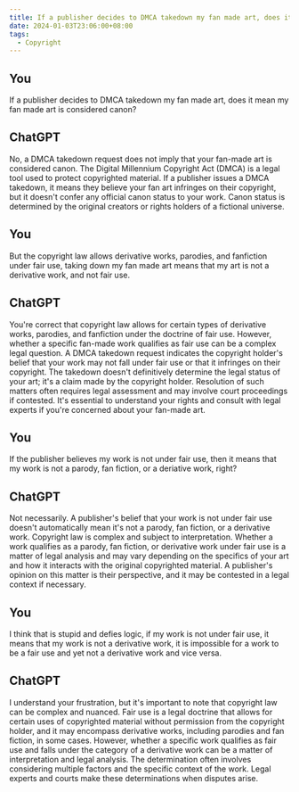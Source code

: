 ```yaml
---
title: If a publisher decides to DMCA takedown my fan made art, does it mean my fan made art is considered canon?
date: 2024-01-03T23:06:00+08:00
tags:
  - Copyright
---
```

## You
If a publisher decides to DMCA takedown my fan made art, does it mean my fan made art is considered canon?

## ChatGPT
No, a DMCA takedown request does not imply that your fan-made art is considered canon. The Digital Millennium Copyright Act (DMCA) is a legal tool used to protect copyrighted material. If a publisher issues a DMCA takedown, it means they believe your fan art infringes on their copyright, but it doesn't confer any official canon status to your work. Canon status is determined by the original creators or rights holders of a fictional universe.

## You
But the copyright law allows derivative works, parodies, and fanfiction under fair use, taking down my fan made art means that my art is not a derivative work, and not fair use.

## ChatGPT
You're correct that copyright law allows for certain types of derivative works, parodies, and fanfiction under the doctrine of fair use. However, whether a specific fan-made work qualifies as fair use can be a complex legal question. A DMCA takedown request indicates the copyright holder's belief that your work may not fall under fair use or that it infringes on their copyright. The takedown doesn't definitively determine the legal status of your art; it's a claim made by the copyright holder. Resolution of such matters often requires legal assessment and may involve court proceedings if contested. It's essential to understand your rights and consult with legal experts if you're concerned about your fan-made art.

## You
If the publisher believes my work is not under fair use, then it means that my work is not a parody, fan fiction, or a deriative work, right?

## ChatGPT
Not necessarily. A publisher's belief that your work is not under fair use doesn't automatically mean it's not a parody, fan fiction, or a derivative work. Copyright law is complex and subject to interpretation. Whether a work qualifies as a parody, fan fiction, or derivative work under fair use is a matter of legal analysis and may vary depending on the specifics of your art and how it interacts with the original copyrighted material. A publisher's opinion on this matter is their perspective, and it may be contested in a legal context if necessary.

## You
I think that is stupid and defies logic, if my work is not under fair use, it means that my work is not a derivative work, it is impossible for a work to be a fair use and yet not a derivative work and vice versa.

## ChatGPT
I understand your frustration, but it's important to note that copyright law can be complex and nuanced. Fair use is a legal doctrine that allows for certain uses of copyrighted material without permission from the copyright holder, and it may encompass derivative works, including parodies and fan fiction, in some cases. However, whether a specific work qualifies as fair use and falls under the category of a derivative work can be a matter of interpretation and legal analysis. The determination often involves considering multiple factors and the specific context of the work. Legal experts and courts make these determinations when disputes arise.